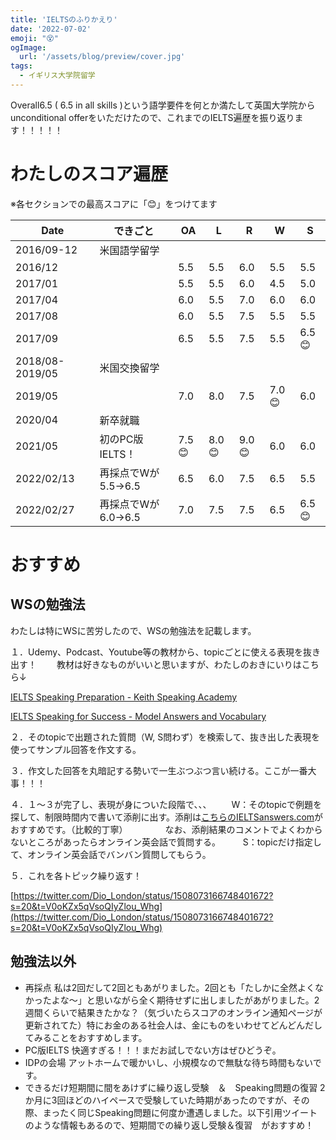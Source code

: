 ```yaml
---
title: 'IELTSのふりかえり'
date: '2022-07-02'
emoji: "😵"
ogImage:
  url: '/assets/blog/preview/cover.jpg'
tags:
  - イギリス大学院留学
---
```


Overall6.5 ( 6.5 in all skills )という語学要件を何とか満たして英国大学院からunconditional offerをいただけたので、これまでのIELTS遍歴を振り返ります！！！！！

# わたしのスコア遍歴

※各セクションでの最高スコアに「😊」をつけてます

| Date | できごと | OA | L | R | W | S |
| --- | --- | --- | --- | --- | --- | --- |
| 2016/09-12 | 米国語学留学 |  |  |  |  |  |
| 2016/12 |  | 5.5 | 5.5 | 6.0 | 5.5 | 5.5 |
| 2017/01 |  | 5.5 | 5.5 | 6.0 | 4.5 | 5.0 |
| 2017/04 |  | 6.0 | 5.5 | 7.0 | 6.0 | 6.0 |
| 2017/08 |  | 6.0 | 5.5 | 7.5 | 5.5 | 5.5 |
| 2017/09 |  | 6.5 | 5.5 | 7.5 | 5.5 | 6.5😊 |
| 2018/08-2019/05 | 米国交換留学 |  |  |  |  |  |
| 2019/05 |  | 7.0 | 8.0 | 7.5 | 7.0😊 | 6.0 |
| 2020/04 | 新卒就職 |  |  |  |  |  |
| 2021/05 | 初のPC版IELTS！ | 7.5😊 | 8.0😊 | 9.0😊 | 6.0 | 6.0 |
| 2022/02/13 | 再採点でWが5.5→6.5 | 6.5 | 6.0 | 7.5 | 6.5 | 5.5 |
| 2022/02/27 | 再採点でWが6.0→6.5 | 7.0 | 7.5 | 7.5 | 6.5 | 6.5😊 |

# おすすめ

## WSの勉強法

わたしは特にWSに苦労したので、WSの勉強法を記載します。

１．Udemy、Podcast、Youtube等の教材から、topicごとに使える表現を抜き出す！
　　教材は好きなものがいいと思いますが、わたしのおきにいりはこちら↓

[IELTS Speaking Preparation - Keith Speaking Academy](https://keithspeakingacademy.com/)

[IELTS Speaking for Success - Model Answers and Vocabulary](https://successwithielts.com/podcast)

２．そのtopicで出題された質問（W, S問わず）を検索して、抜き出した表現を使ってサンプル回答を作文する。

３．作文した回答を丸暗記する勢いで一生ぶつぶつ言い続ける。ここが一番大事！！！

４．１～３が完了し、表現が身についた段階で、、、
　　W：そのtopicで例題を探して、制限時間内で書いて添削に出す。添削は[こちらのIELTSanswers.com](https://www.ieltsanswers.com/writing-correction-ielts.html)がおすすめです。（比較的丁寧）
　　　　なお、添削結果のコメントでよくわからないところがあったらオンライン英会話で質問する。
　　 S：topicだけ指定して、オンライン英会話でバンバン質問してもらう。

５．これを各トピック繰り返す！

[https://twitter.com/Dio_London/status/1508073166748401672?s=20&t=V0oKZx5qVsoQIyZlou_Whg](https://twitter.com/Dio_London/status/1508073166748401672?s=20&t=V0oKZx5qVsoQIyZlou_Whg)

## 勉強法以外

- 再採点
私は2回だして2回ともあがりました。2回とも「たしかに全然よくなかったよな～」と思いながら全く期待せずに出しましたがあがりました。2週間くらいで結果きたかな？（気づいたらスコアのオンライン通知ページが更新されてた）特にお金のある社会人は、金にものをいわせてどんどんだしてみることをおすすめします。
- PC版IELTS
快適すぎる！！！まだお試しでない方はぜひどうぞ。
- IDPの会場
アットホームで暖かいし、小規模なので無駄な待ち時間もないです。
- できるだけ短期間に間をあけずに繰り返し受験　＆　Speaking問題の復習
2か月に3回ほどのハイペースで受験していた時期があったのですが、その際、まったく同じSpeaking問題に何度か遭遇しました。以下引用ツイートのような情報もあるので、短期間での繰り返し受験＆復習　がおすすめ！